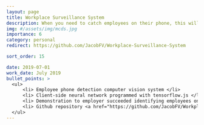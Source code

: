 ```yaml
---
layout: page
title: Workplace Surveillance System
description: When you need to catch employees on their phone, this will do the trick!
img: #/assets/img/mcds.jpg
importance: 6
category: personal
redirect: https://github.com/JacobFV/Workplace-Surveillance-System

sort_order: 15

date: 2019-07-01
work_date: July 2019
bullet_points: >
  <ul>
      <li> Employee phone detection computer vision system </li>
      <li> Client-side neural network programmed with tensorflow.js </li>
      <li> Demonstration to employer succeeded identifying employees on their phone, but employer not willing to pay to use </li>
      <li> Github repository <a href="https://github.com/JacobFV/Workplace-Surveillance-System">JacobFV/Workplace-Surveillance-System</a> </li>
  </ul>
---
```

